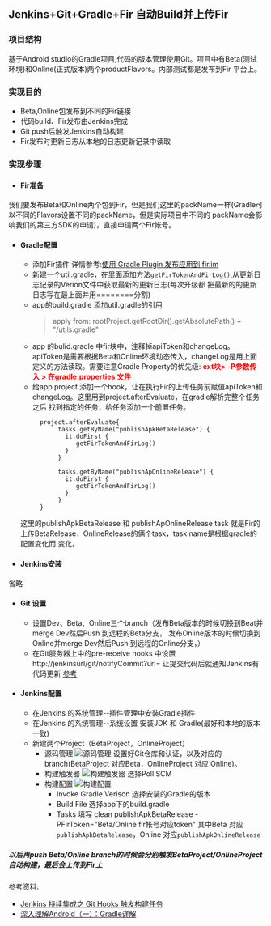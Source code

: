 ## Jenkins+Git+Gradle+Fir 自动Build并上传Fir

### 项目结构
基于Android studio的Gradle项目,代码的版本管理使用Git。项目中有Beta(测试环境)和Online(正式版本)两个productFlavors。内部测试都是发布到Fir
平台上。
### 实现目的
* Beta,Online包发布到不同的Fir链接
* 代码build、Fir发布由Jenkins完成
* Git push后触发Jenkins自动构建
* Fir发布时更新日志从本地的日志更新记录中读取

### 实现步骤
* #### Fir准备
我们要发布Beta和Online两个包到Fir，但是我们这里的packName一样(Gradle可以不同的Flavors设置不同的packName，但是实际项目中不同的
packName会影响我们的第三方SDK的申请)，直接申请两个Fir帐号。
* #### Gradle配置
    * 添加Fir插件 详情参考:[使用 Gradle Plugin 发布应用到 fir.im](http://blog.fir.im/gradle/)
    * 新建一个util.gradle，在里面添加方法`getFirTokenAndFirLog()`,从更新日志记录的Verion文件中获取最新的更新日志(每次升级都
    把最新的的更新日志写在最上面并用========分割)
    * app的build.gradle 添加util.gradle的引用
        > apply from: rootProject.getRootDir().getAbsolutePath() + "/utils.gradle"
    * app 的bulid.gradle 中fir块中，注释掉apiToken和changeLog。apiToken是需要根据Beta和Online环境动态传入，changeLog是用上面
    定义的方法读取。需要注意Gradle Property的优先级: **<font color="red">ext块> -P参数传入 > 在gradle.properties 文件</font>**
    * 给app project 添加一个hook，让在执行Fir的上传任务前赋值apiToken和changeLog。这里用到project.afterEvaluate，在gradle解析完整个任务之后
    找到指定的任务，给任务添加一个前置任务。
        ```
          project.afterEvaluate{
               tasks.getByName("publishApkBetaRelease") {
                 it.doFirst {
                    getFirTokenAndFirLog()
                 }
               }

               tasks.getByName("publishApOnlineRelease") {
                 it.doFirst {
                    getFirTokenAndFirLog()
                 }
               }
          }
        ```
    这里的publishApkBetaRelease 和 publishApOnlineRelease task 就是Fir的上传BetaRelease，OnlineRelease的俩个task，task name是根据gradle的配置变化而
    变化。
    
* #### Jenkins安装
省略
* #### Git 设置
    * 设置Dev、Beta、Online三个branch（发布Beta版本的时候切换到Beat并merge Dev然后Push 到远程的Beta分支，
    发布Online版本的时候切换到Online并merge Dev然后Push 到远程的Online分支，）
    * 在Git服务器上中的pre-receive hooks 中设置 http://jenkinsurl/git/notifyCommit?url=<URL of the Git repository>
    让提交代码后就通知Jenkins有代码更新 [参考](https://zoakerc.com/archives/jenkins-series-trigger-build-through-git-hooks/)
    
* #### Jenkins配置
    * 在Jenkins 的系统管理--插件管理中安装Gradle插件
    * 在Jenkins 的系统管理--系统设置 安装JDK 和 Gradle(最好和本地的版本一致)
    * 新建两个Project（BetaProject，OnlineProject）
        * 源码管理
        ![源码管理](1.png)
        设置好Git仓库和认证，以及对应的branch(BetaProject 对应Beta，OnlineProject 对应 Online)。
        * 构建触发器
        ![构建触发器](2.png)
        选择Poll SCM
        * 构建配置
        ![构建配置](3.png)
            * Invoke Gradle Verison 选择安装的Gradle的版本
            * Build File 选择app下的build.gradle
            * Tasks 填写 clean publishApkBetaRelease -PFirToken="Beta/Online fir帐号对应token"
            其中Beta 对应 `publishApkBetaRelease`，Online 对应`publishApkOnlineRelease`

##### 以后再push Beta/Online branch的时候会分别触发BetaProject/OnlineProject 自动构建，最后会上传到Fir上



参考资料:

+ [Jenkins 持续集成之 Git Hooks 触发构建任务](https://zoakerc.com/archives/jenkins-series-trigger-build-through-git-hooks/)
+ [深入理解Android（一）：Gradle详解](http://www.infoq.com/cn/articles/android-in-depth-gradle)

